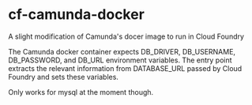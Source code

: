 # cf-camunda-docker
A slight modification of Camunda's docer image to run in Cloud Foundry

The Camunda docker container expects DB_DRIVER, DB_USERNAME, DB_PASSWORD, and DB_URL environment variables. The entry point extracts the relevant information from DATABASE_URL passed by Cloud Foundry and sets these variables.

Only works for mysql at the moment though.
